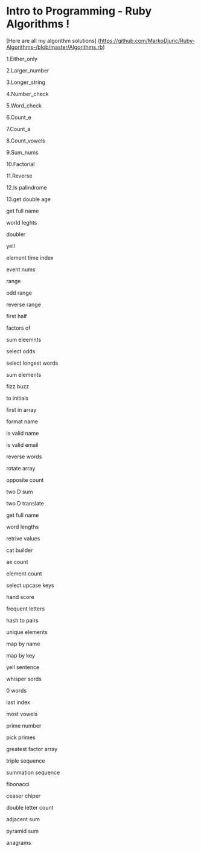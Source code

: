 #  Intro to Programming  - Ruby Algorithms !

[Here are all my algorithm solutions] (https://github.com/MarkoDjuric/Ruby-Algorithms-/blob/master/Algorithms.rb)

 
1.Either_only

2.Larger_number

3.Longer_string

4.Number_check

5.Word_check

6.Count_e

7.Count_a

8.Count_vowels

9.Sum_nums

10.Factorial

11.Reverse

12.Is palindrome

13.get double age

get full name

world leghts

doubler

yell

element time index

event nums

range

odd range

reverse range

first half

factors of

sum eleemnts

select odds

select longest words

sum elements

fizz buzz

to initials

first in array

format name

is valid name

is valid email

reverse words

rotate array

opposite count

two D sum

two D translate

get full name

word lengths

retrive values

cat builder

ae count

element count

select upcase keys

hand score

frequent letters

hash to pairs

unique elements

map by name

map by key

yell sentence

whisper sords

0 words

last index

most vowels

prime number

pick primes

greatest factor array

triple sequence

summation sequence

fibonacci

ceaser chiper

double letter count

adjacent sum

pyramid sum

anagrams









